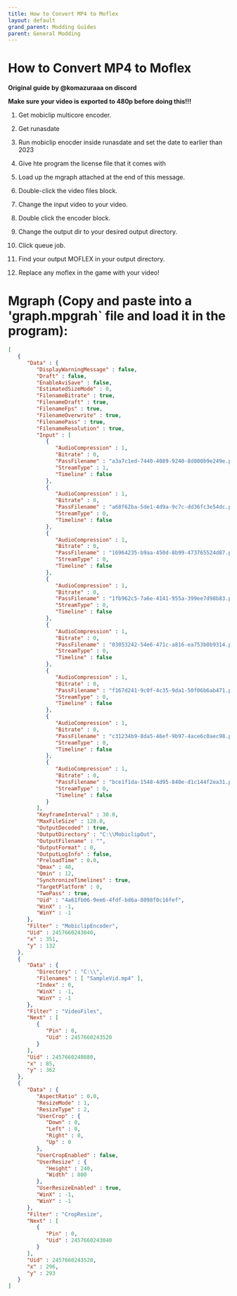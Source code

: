 ```yaml
---
title: How to Convert MP4 to Moflex
layout: default
grand_parent: Modding Guides
parent: General Modding
---
```



# How to Convert MP4 to Moflex
**Original guide by @komazuraaa on discord**


**Make sure your video is exported to 480p before doing this!!!**

1. Get mobiclip multicore encoder.

2. Get runasdate

3. Run mobiclip enocder inside runasdate and set the date to earlier than 2023

4. Give hte program the license file that it comes with

5. Load up the mgraph attached at the end of this message.

6. Double-click the video files block.

7. Change the input video to your video.

8. Double click the encoder block.

9. Change the output dir to your desired output directory.

10. Click queue job.

11. Find your output MOFLEX in your output directory.

12. Replace any moflex in the game with your video!

# Mgraph (Copy and paste into a 'graph.mpgrah` file and load it in the program):
```json
[
   {
      "Data" : {
         "DisplayWarningMessage" : false,
         "Draft" : false,
         "EnableAviSave" : false,
         "EstimatedSizeMode" : 0,
         "FilenameBitrate" : true,
         "FilenameDraft" : true,
         "FilenameFps" : true,
         "FilenameOverwrite" : true,
         "FilenamePass" : true,
         "FilenameResolution" : true,
         "Input" : [
            {
               "AudioCompression" : 1,
               "Bitrate" : 0,
               "PassFilename" : "a3a7c1ed-7440-4089-9240-8d800b9e249e.pass",
               "StreamType" : 1,
               "Timeline" : false
            },
            {
               "AudioCompression" : 1,
               "Bitrate" : 0,
               "PassFilename" : "a68f62ba-5de1-4d9a-9c7c-dd36fc3e54dc.pass",
               "StreamType" : 0,
               "Timeline" : false
            },
            {
               "AudioCompression" : 1,
               "Bitrate" : 0,
               "PassFilename" : "16964235-b9aa-450d-8b99-473765524d87.pass",
               "StreamType" : 0,
               "Timeline" : false
            },
            {
               "AudioCompression" : 1,
               "Bitrate" : 0,
               "PassFilename" : "1fb962c5-7a6e-4141-955a-399ee7d98b83.pass",
               "StreamType" : 0,
               "Timeline" : false
            },
            {
               "AudioCompression" : 1,
               "Bitrate" : 0,
               "PassFilename" : "03053242-54e6-471c-a816-ea753b0b9314.pass",
               "StreamType" : 0,
               "Timeline" : false
            },
            {
               "AudioCompression" : 1,
               "Bitrate" : 0,
               "PassFilename" : "f167d241-9c0f-4c35-9da1-50f06b6ab471.pass",
               "StreamType" : 0,
               "Timeline" : false
            },
            {
               "AudioCompression" : 1,
               "Bitrate" : 0,
               "PassFilename" : "c31234b9-8da5-46ef-9b97-4ace6c0aec98.pass",
               "StreamType" : 0,
               "Timeline" : false
            },
            {
               "AudioCompression" : 1,
               "Bitrate" : 0,
               "PassFilename" : "bce1f1da-1548-4d95-840e-d1c144f2ea31.pass",
               "StreamType" : 0,
               "Timeline" : false
            }
         ],
         "KeyframeInterval" : 30.0,
         "MaxFileSize" : 128.0,
         "OutputDecoded" : true,
         "OutputDirectory" : "C:\\MobiclipOut",
         "OutputFilename" : "",
         "OutputFormat" : 0,
         "OutputLogInfo" : false,
         "PreloadTime" : 0.0,
         "Qmax" : 48,
         "Qmin" : 12,
         "SynchronizeTimelines" : true,
         "TargetPlatform" : 0,
         "TwoPass" : true,
         "Uid" : "4a61fb06-9ee6-4fdf-bd6a-8098f0c16fef",
         "WinX" : -1,
         "WinY" : -1
      },
      "Filter" : "MobiclipEncoder",
      "Uid" : 2457660243040,
      "x" : 351,
      "y" : 132
   },
   {
      "Data" : {
         "Directory" : "C:\\",
         "Filenames" : [ "SampleVid.mp4" ],
         "Index" : 0,
         "WinX" : -1,
         "WinY" : -1
      },
      "Filter" : "VideoFiles",
      "Next" : [
         {
            "Pin" : 0,
            "Uid" : 2457660243520
         }
      ],
      "Uid" : 2457660240880,
      "x" : 85,
      "y" : 362
   },
   {
      "Data" : {
         "AspectRatio" : 0.0,
         "ResizeMode" : 1,
         "ResizeType" : 2,
         "UserCrop" : {
            "Down" : 0,
            "Left" : 0,
            "Right" : 0,
            "Up" : 0
         },
         "UserCropEnabled" : false,
         "UserResize" : {
            "Height" : 240,
            "Width" : 800
         },
         "UserResizeEnabled" : true,
         "WinX" : -1,
         "WinY" : -1
      },
      "Filter" : "CropResize",
      "Next" : [
         {
            "Pin" : 0,
            "Uid" : 2457660243040
         }
      ],
      "Uid" : 2457660243520,
      "x" : 296,
      "y" : 293
   }
]
```
